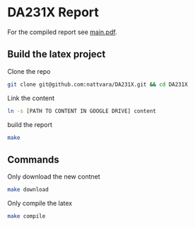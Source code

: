 # DA231X Report

For the compiled report see [main.pdf](main.pdf).

## Build the latex project

Clone the repo

```bash
git clone git@github.com:nattvara/DA231X.git && cd DA231X
```

Link the content

```bash
ln -s [PATH TO CONTENT IN GOOGLE DRIVE] content
```

build the report

```bash
make
```

## Commands

Only download the new contnet

```bash
make download
```

Only compile the latex

```bash
make compile
```
